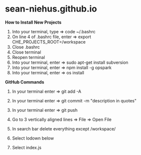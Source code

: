 # sean-niehus.github.io

**How to Install New Projects**
1.  Into your terminal, type => code ~/.bashrc
2.  On line  4 of .bashrc file, enter => export CHE_PROJECTS_ROOT=/workspace
3.  Close .bashrc
4.  Close terminal
5.  Reopen terminal 
6.  Into your terminal, enter => sudo apt-get install subversion
7.  Into your terminal, enter => npm install -g opspark
8.  Into your terminal, enter => os install

**GitHub Commands**
1. In your terminal enter => git add -A
2. In your terminal enter => git commit -m "description in quotes"
3. In your terminal enter => git push

1. Go to 3 vertically aligned lines => File => Open File
2. In search bar delete everything except /workspace/
3. Select lodown below
4. Select index.js

